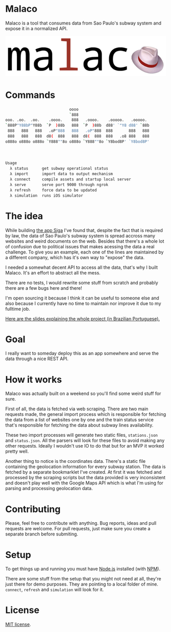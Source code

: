 # Malaco

Malaco is a tool that consumes data from Sao Paulo's subway system and expose it in a normalized API.

![Malaco](./malaco.jpg)

# Commands

```sh
                            oooo
                            `888
ooo. .oo.  .oo.    .oooo.    888   .oooo.    .ooooo.   .ooooo.
`888P"Y88bP"Y88b  `P  )88b   888  `P  )88b  d88' `"Y8 d88' `88b
 888   888   888   .oP"888   888   .oP"888  888       888   888
 888   888   888  d8(  888   888  d8(  888  888   .o8 888   888
o888o o888o o888o `Y888""8o o888o `Y888""8o `Y8bod8P' `Y8bod8P'



Usage
  λ status      get subway operational status
  λ import      import data to output mechanism
  λ connect     compile assets and startup local server
  λ serve       serve port 9000 through ngrok
  λ refresh     force data to be updated
  λ simulation  runs iOS simulator
```

# The idea

While building [the app Siga](http://github.com/rafaelrinaldi/siga) I've found that, despite the fact that is required by law, the data of Sao Paulo's subway system is spread accross many websites and weird documents on the web. Besides that there's a whole lot of confusion due to political issues that makes acessing the data a real challenge. To give you an example, each one of the lines are maintained by a different company, which has it's own way to "expose" the data.

I needed a somewhat decent API to access all the data, that's why I built Malaco. It's an effort to abstract all the mess.

There are no tests, I would rewrite some stuff from scratch and probably there are a few bugs here and there!

I'm open sourcing it because I think it can be useful to someone else and also because I currently have no time to maintain nor improve it due to my fulltime job.

[Here are the slides explaining the whole project (in Brazilian Portuguese).](https://speakerdeck.com/rafaelrinaldi/projeto-de-conclusao-de-curso)

# Goal

I really want to someday deploy this as an app somewhere and serve the data through a nice REST API.

# How it works

Malaco was actually built on a weekend so you'll find some weird stuff for sure.

First of all, the data is fetched via web scraping. There are two main requests made, the general import process which is responsible for fetching the data from a list of websites one by one and the train status service that's responsible for fetching the data about subway lines availability.

These two import processes will generate two static files, `stations.json` and `status.json`. All the parsers will look for these files to avoid making any other requests.
Ideally I wouldn't use IO to do that but for an MVP it worked pretty well.

Another thing to notice is the coordinates data. There's a static file containing the geolocation information for every subway station. The data is fetched by a separate bookmarklet I've created. At first it was fetched and processed by the scraping scripts but the data provided is very inconsistent and doesn't play well with the Google Maps API which is what I'm using for parsing and processing geolocation data.

# Contributing

Please, feel free to contribute with anything. Bug reports, ideas and pull requests are welcome. For pull requests, just make sure you create a separate branch before submiting.

# Setup

To get things up and running you must have [Node.js](http://nodejs.org) installed (with [NPM](http://npmjs.com)).

There are some stuff from the setup that you might not need at all, they're just there for demo purposes. They are pointing to a local folder of mine. `connect`, `refresh` and `simulation` will look for it.

# License

[MIT license](http://rinaldi.mit-license.org).
